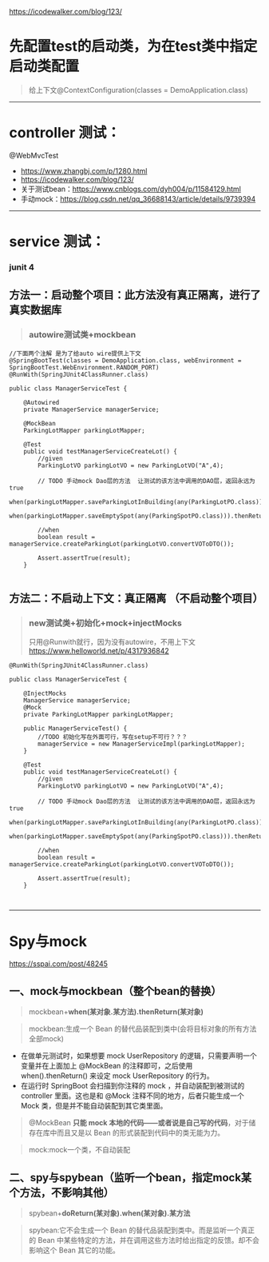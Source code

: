 https://icodewalker.com/blog/123/
# 先配置test的启动类，为在test类中指定启动类配置
> 给上下文@ContextConfiguration(classes = DemoApplication.class)
***
# controller 测试：
@WebMvcTest
- https://www.zhangbj.com/p/1280.html
- https://icodewalker.com/blog/123/ 
- 关于测试bean：https://www.cnblogs.com/dyh004/p/11584129.html
- 手动mock：https://blog.csdn.net/qq_36688143/article/details/9739394
***
# service 测试：
### junit 4
## 方法一：启动整个项目：此方法没有真正隔离，进行了真实数据库
> ### autowire测试类+mockbean
```
//下面两个注解 是为了给auto wire提供上下文
@SpringBootTest(classes = DemoApplication.class, webEnvironment = SpringBootTest.WebEnvironment.RANDOM_PORT)
@RunWith(SpringJUnit4ClassRunner.class)

public class ManagerServiceTest {

    @Autowired
    private ManagerService managerService;
    
    @MockBean
    ParkingLotMapper parkingLotMapper;

    @Test
    public void testManagerServiceCreateLot() {
        //given
        ParkingLotVO parkingLotVO = new ParkingLotVO("A",4);

        // TODO 手动mock Dao层的方法  让测试的该方法中调用的DAO层，返回永远为true
        when(parkingLotMapper.saveParkingLotInBuilding(any(ParkingLotPO.class))).thenReturn(true);
        when(parkingLotMapper.saveEmptySpot(any(ParkingSpotPO.class))).thenReturn(true);

        //when
        boolean result = managerService.createParkingLot(parkingLotVO.convertVOToDTO());

        Assert.assertTrue(result);
    }


```
## 方法二：不启动上下文：真正隔离 （不启动整个项目）
> ### new测试类+初始化+mock+injectMocks  
> 只用@Runwith就行，因为没有autowire，不用上下文
> https://www.helloworld.net/p/4317936842
```
@RunWith(SpringJUnit4ClassRunner.class)

public class ManagerServiceTest {
    
    @InjectMocks
    ManagerService managerService;
    @Mock
    private ParkingLotMapper parkingLotMapper;

    public ManagerServiceTest() {
        //TODO 初始化写在外面可行，写在setup不可行？？？
        managerService = new ManagerServiceImpl(parkingLotMapper);
    }
    
    @Test
    public void testManagerServiceCreateLot() {
        //given
        ParkingLotVO parkingLotVO = new ParkingLotVO("A",4);

        // TODO 手动mock Dao层的方法  让测试的该方法中调用的DAO层，返回永远为true
        when(parkingLotMapper.saveParkingLotInBuilding(any(ParkingLotPO.class))).thenReturn(true);
        when(parkingLotMapper.saveEmptySpot(any(ParkingSpotPO.class))).thenReturn(true);

        //when
        boolean result = managerService.createParkingLot(parkingLotVO.convertVOToDTO());

        Assert.assertTrue(result);
    }

 
```
***
# Spy与mock
https://sspai.com/post/48245
## 一、mock与mockbean（整个bean的替换）  
> mockbean+**when(某对象.某方法).thenReturn(某对象)**

> mockbean:生成一个 Bean 的替代品装配到类中(会将目标对象的所有方法全部mock)
- 在做单元测试时，如果想要 mock UserRepository 的逻辑，只需要声明一个变量并在上面加上 @MockBean 的注释即可，之后使用 when().thenReturn() 来设定 mock UserRepository 的行为。
- 在运行时 SpringBoot 会扫描到你注释的 mock ，并自动装配到被测试的 controller 里面。这也是和 @Mock 注释不同的地方，后者只能生成一个 Mock 类，但是并不能自动装配到其它类里面。
> @MockBean **只能 mock 本地的代码——或者说是自己写的代码**，对于储存在库中而且又是以 Bean 的形式装配到代码中的类无能为力。

> mock:mock一个类，不自动装配
## 二、spy与spybean（监听一个bean，指定mock某个方法，不影响其他）
> spybean+**doReturn(某对象).when(某对象).某方法**  

> spybean:它不会生成一个 Bean 的替代品装配到类中。而是监听一个真正的 Bean 中某些特定的方法，并在调用这些方法时给出指定的反馈。却不会影响这个 Bean 其它的功能。


